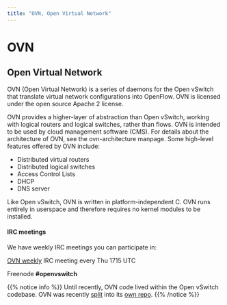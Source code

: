 ```yaml
---
title: "OVN, Open Virtual Network"
---
```


# OVN 
## Open Virtual Network 

OVN (Open Virtual Network) is a series of daemons for the Open vSwitch that
translate virtual network configurations into OpenFlow. OVN is licensed under
the open source Apache 2 license.

OVN provides a higher-layer of abstraction than Open vSwitch, working with
logical routers and logical switches, rather than flows. OVN is intended to be
used by cloud management software (CMS). For details about the architecture of
OVN, see the ovn-architecture manpage. Some high-level features offered by OVN
include:

* Distributed virtual routers
* Distributed logical switches
* Access Control Lists
* DHCP
* DNS server 

Like Open vSwitch, OVN is written in platform-independent C. OVN runs entirely
in userspace and therefore requires no kernel modules to be installed.

#### IRC meetings

We have weekly IRC meetings you can participate in:

[OVN weekly](http://eavesdrop.openstack.org/meetings/ovn_community_development_discussion/2020/)
IRC meeting every Thu 1715 UTC

Freenode **#openvswitch**

{{% notice info %}}
Until recently, OVN code lived within the Open vSwitch codebase. OVN was
recently [split](https://github.com/openvswitch/ovs/commit/f3e24610ea18eb873dc860f1710432e9aacd27fd)
into its [own repo](https://github.com/ovn-org/ovn).
{{% /notice %}}

